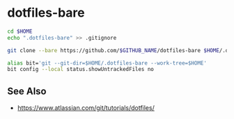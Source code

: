 <!---
Copyright 2024 dah4k
SPDX-License-Identifier: MIT-0
-->

# dotfiles-bare

```sh
cd $HOME
echo ".dotfiles-bare" >> .gitignore

git clone --bare https://github.com/$GITHUB_NAME/dotfiles-bare $HOME/.dotfiles-bare

alias bit='git --git-dir=$HOME/.dotfiles-bare --work-tree=$HOME'
bit config --local status.showUntrackedFiles no
```

## See Also

- <https://www.atlassian.com/git/tutorials/dotfiles/>
